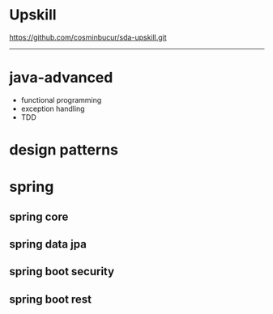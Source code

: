 # Upskill

https://github.com/cosminbucur/sda-upskill.git

---

# java-advanced

- functional programming
- exception handling
- TDD

# design patterns

# spring

## spring core

## spring data jpa

## spring boot security

## spring boot rest
